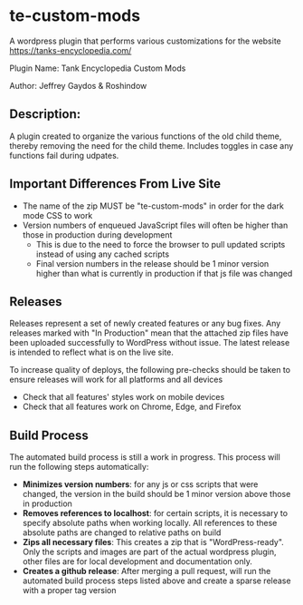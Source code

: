 # te-custom-mods

A wordpress plugin that performs various customizations for the website https://tanks-encyclopedia.com/

Plugin Name: Tank Encyclopedia Custom Mods

Author: Jeffrey Gaydos & Roshindow

## Description:
A plugin created to organize the various functions of the old child theme, thereby removing the need for the child theme. Includes toggles in case any functions fail during udpates.

## Important Differences From Live Site
- The name of the zip MUST be "te-custom-mods" in order for the dark mode CSS to work
- Version numbers of enqueued JavaScript files will often be higher than those in production during development
  - This is due to the need to force the browser to pull updated scripts instead of using any cached scripts
  - Final version numbers in the release should be 1 minor version higher than what is currently in production if that js file was changed

## Releases
Releases represent a set of newly created features or any bug fixes. Any releases marked with "In Production" mean that the attached zip files have been uploaded successfully to WordPress without issue. The latest release is intended to reflect what is on the live site.

To increase quality of deploys, the following pre-checks should be taken to ensure releases will work for all platforms and all devices
- Check that all features' styles work on mobile devices
- Check that all features work on Chrome, Edge, and Firefox

## Build Process
The automated build process is still a work in progress. This process will run the following steps automatically:
- **Minimizes version numbers**: for any js or css scripts that were changed, the version in the build should be 1 minor version above those in production
- **Removes references to localhost**: for certain scripts, it is necessary to specify absolute paths when working locally. All references to these absolute paths are changed to relative paths on build
- **Zips all necessary files**: This creates a zip that is "WordPress-ready". Only the scripts and images are part of the actual wordpress plugin, other files are for local development and documentation only.
- **Creates a github release**: After merging a pull request, will run the automated build process steps listed above and create a sparse release with a proper tag version

